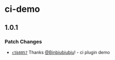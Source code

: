 # ci-demo

## 1.0.1

### Patch Changes

- [`c5b8057`](https://github.com/Binbiubiubiu/tqt-demo/commit/c5b8057c72fe12246a141f3da2c6e2334cc9bf24) Thanks [@Binbiubiubiu](https://github.com/Binbiubiubiu)! - ci plugin demo
